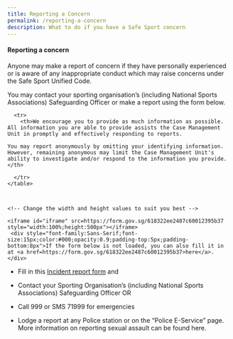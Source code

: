 ```yaml
---
title: Reporting a Concern
permalink: /reporting-a-concern
description: What to do if you have a Safe Sport concern
---
```

#### Reporting a concern
 
Anyone may make a report of concern if they have personally experienced or is aware of any inappropriate conduct which may raise concerns under the Safe Sport Unified Code.

You may contact your sporting organisation’s (including National Sports Associations) Safeguarding Officer or make a report using the form below.


```<table style="background-color:#00FF00">
  <tr>
    <th>We encourage you to provide as much information as possible. All information you are able to provide assists the Case Management Unit in promptly and effectively responding to reports. 

You may report anonymously by omitting your identifying information. However, remaining anonymous may limit the Case Management Unit's ability to investigate and/or respond to the information you provide.</th>
    
  </tr>
</table>
 
 ```
```

<!-- Change the width and height values to suit you best -->

<iframe id="iframe" src=https://form.gov.sg/618322ee2487c60012395b37 style="width:100%;height:500px"></iframe>
 <div style="font-family:Sans-Serif;font-size:15px;color:#000;opacity:0.9;padding-top:5px;padding-bottom:8px">If the form below is not loaded, you can also fill it in at <a href=https://form.gov.sg/618322ee2487c60012395b37>here</a>.</div>
```


* Fill in this [Incident report form](https://form.gov.sg/60b097299b02630012f93aac) and
* Contact your Sporting Organisation’s (including National Sports Associations) Safeguarding Officer OR

* Call 999 or SMS 71999 for emergencies 
* Lodge a report at any Police station or on the “Police E-Service” page. More information on reporting sexual assault can be found here.